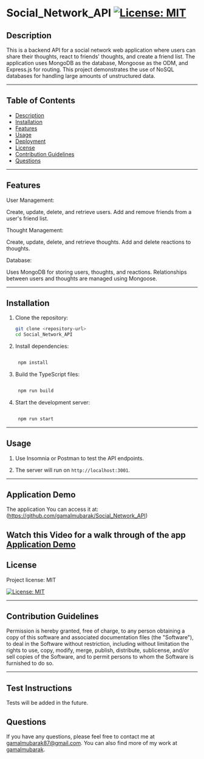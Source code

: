 # Social_Network_API [![License: MIT](https://img.shields.io/badge/License-MIT-yellow.svg)](https://opensource.org/licenses/MIT)

## Description

This is a backend API for a social network web application where users can share their thoughts, react to friends' thoughts, and create a friend list. The application uses MongoDB as the database, Mongoose as the ODM, and Express.js for routing. This project demonstrates the use of NoSQL databases for handling large amounts of unstructured data.

---

## Table of Contents

- [Description](#description)
- [Installation](#installation)
- [Features](#Features)
- [Usage](#usage)
- [Deployment](#deployment)
- [License](#license)
- [Contribution Guidelines](#contribution-guidelines)
- [Questions](#questions)

---

## Features

User Management:

Create, update, delete, and retrieve users.
Add and remove friends from a user's friend list.

Thought Management:

Create, update, delete, and retrieve thoughts.
Add and delete reactions to thoughts.

Database:

Uses MongoDB for storing users, thoughts, and reactions.
Relationships between users and thoughts are managed using Mongoose.

---

## Installation

1. Clone the repository:
   ```bash
   git clone <repository-url>
   cd Social_Network_API
   ```

2. Install dependencies:
   ```bash

    npm install
   
   ```

3. Build the TypeScript files:
   ```bash

    npm run build
   
   ```


4. Start the development server:
   ```bash

    npm run start
   
   ```

---

## Usage

1. Use Insomnia or Postman to test the API endpoints.

2. The server will run on `http://localhost:3001`.


---

## Application Demo

The application You can access it at:(https://github.com/gamalmubarak/Social_Network_API)

 Watch this Video for a walk through of the app [Application Demo](https://drive.google.com/file/d/1fLLdEnz6Fz2GAWT-aCfQFBaNeUc2nZKk/view)
---

## License 
Project license: MIT

[![License: MIT](https://img.shields.io/badge/License-MIT-yellow.svg)](https://opensource.org/licenses/MIT)

---

## Contribution Guidelines

Permission is hereby granted, free of charge, to any person obtaining a copy of this software and associated documentation files (the "Software"), to deal in the Software without restriction, including without limitation the rights to use, copy, modify, merge, publish, distribute, sublicense, and/or sell copies of the Software, and to permit persons to whom the Software is furnished to do so.

---

## Test Instructions

Tests will be added in the future.

## Questions
If you have any questions, please feel free to contact me at gamalmubarak87@gmail.com. You can also find more of my work at [gamalmubarak](https://github.com/gamalmubarak).